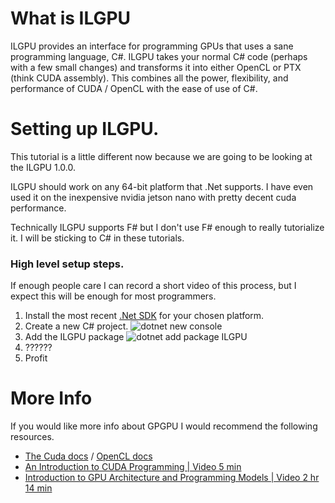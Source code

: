 ﻿# What is ILGPU

ILGPU provides an interface for programming GPUs that uses a sane programming language, C#. 
ILGPU takes your normal C# code (perhaps with a few small changes) and transforms it into either
OpenCL or PTX (think CUDA assembly). This combines all the power, flexibility, and performance of 
CUDA / OpenCL with the ease of use of C#. 

# Setting up ILGPU.

This tutorial is a little different now because we are going to be looking at the ILGPU 1.0.0.

ILGPU should work on any 64-bit platform that .Net supports. I have even used it on the inexpensive nvidia jetson nano with pretty decent cuda performance. 

Technically ILGPU supports F# but I don't use F# enough to really tutorialize it. I will be sticking to C# in these tutorials.

### High level setup steps.

If enough people care I can record a short video of this process, but I expect this will be enough for most programmers.

1. Install the most recent [.Net SDK](https://dotnet.microsoft.com/download/visual-studio-sdks) for your chosen platform.
2. Create a new C# project.
![dotnet new console](Images/newProject.png?raw=true)
3. Add the ILGPU package
![dotnet add package ILGPU](Images/beta.png?raw=true)
4. ??????
5. Profit

# More Info

If you would like more info about GPGPU I would recommend the following resources.

* [The Cuda docs](https://developer.nvidia.com/about-cuda) / [OpenCL docs](https://www.khronos.org/opencl/)
* [An Introduction to CUDA Programming | Video 5 min](https://www.youtube.com/watch?v=kIyCq6awClM)
* [Introduction to GPU Architecture and Programming Models | Video 2 hr 14 min](https://www.youtube.com/watch?v=uvVy3CqpVbM)
